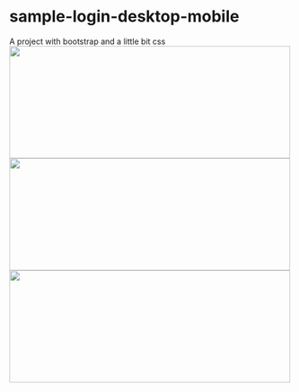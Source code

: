 # sample-login-desktop-mobile
A project with bootstrap and a little bit css
<br />
<img src="https://github.com/miveh/sample-login-desktop-mobile/assets/46049723/f2d43ef1-77eb-43b0-99cc-dbc10c20f2b9" width="500" height="200" />
<br/>
<img src="https://github.com/miveh/sample-login-desktop-mobile/assets/46049723/e8761f2d-33e6-4afe-a717-b599d38ef187" width="500" height="200" />
<br/>
<img src="https://github.com/miveh/sample-login-desktop-mobile/assets/46049723/33aeb18e-2188-4372-80cc-c3272e6a5a69" width="500" height="200" />
